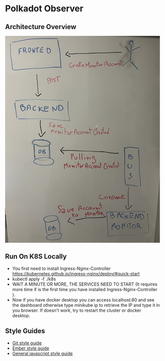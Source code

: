 # Polkadot Observer

## Architecture Overview

![first architectural sketch](./doc/img/first-architectural-sketch.jpg)
## Run On K8S Locally
- You first need to install Ingress-Nginx-Controller https://kubernetes.github.io/ingress-nginx/deploy/#quick-start
- kubectl apply -f ./k8s
- WAIT A MINUTE OR MORE, THE SERVICES NEED TO START (It requires more time if is the first time you have installed Ingress-Nginx-Controller ).
- Now if you have docker desktop you can access localhost:80 and see the dashboard otherwise type minikube ip to retrieve the IP and type it in you browser. If doesn't work, try to restart the cluster or docker desktop.
## Style Guides

- [Git style guide](./doc/style/git-style-guide.md)
- [Ember style guide](./doc/style/ember-style-guide.md)
- [General javascript style guide](./doc/style/ember-style-guide.md)

